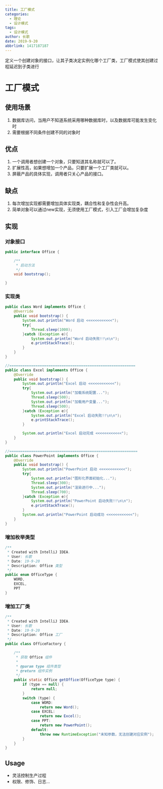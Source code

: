 ```yaml
---
title: 工厂模式
categories:
  - 理论
  - 设计模式
tags:
  - 设计模式
author: 长歌
date: 2019-9-20
abbrlink: 1417187187
---
```




定义一个创建对象的接口，让其子类决定实例化哪个工厂类，工厂模式使其创建过程延迟到子类进行
<!-- More -->

# 工厂模式
## 使用场景
1. 数据库访问，当用户不知道系统采用哪种数据库时，以及数据库可能发生变化时
2. 需要根据不同条件创建不同的对象时


## 优点
1. 一个调用者想创建一个对象，只要知道其名称就可以了。
2. 扩展性高，如果想增加一个产品，只要扩展一个工厂类就可以。
3. 屏蔽产品的具体实现，调用者只关心产品的接口。

## 缺点
1. 每次增加实现都需要增加具体实现类，耦合性和复杂性会升高。
2. 简单对象可以通过new实现，无须使用工厂模式，引入工厂会增加复杂度

## 实现
### 对象接口
```java
public interface Office {

    /**
     * 启动方法
     */
    void bootstrap();

}
```
### 实现类
```java
public class Word implements Office {
    @Override
    public void bootstrap() {
        System.out.println("Word 启动 <<<<<<<<<<<<");
        try{
            Thread.sleep(1000);
        }catch (Exception e){
            System.out.println("Word 启动失败!!\n\n");
            e.printStackTrace();
        }
    }
}

//==========================================================
public class Excel implements Office {
    @Override
    public void bootstrap() {
        System.out.println("Excel 启动 <<<<<<<<<<<<");
        try{
            System.out.println("加载系统配置...");
            Thread.sleep(500);
            System.out.println("加载用户变量...");
            Thread.sleep(500);
        }catch (Exception e){
            System.out.println("Excel 启动失败!!\n\n");
            e.printStackTrace();
        }

        System.out.println("Excel 启动完成 <<<<<<<<<<<<");
    }
}

//===========================================================
public class PowerPoint implements Office {
    @Override
    public void bootstrap() {
        System.out.println("PowerPoint 启动 <<<<<<<<<<<<");
        try{
            System.out.println("图形化界面初始化...");
            Thread.sleep(300);
            System.out.println("渲染进行中...");
            Thread.sleep(700);
        }catch (Exception e){
            System.out.println("PowerPoint 启动失败!!\n\n");
            e.printStackTrace();
        }
        System.out.println("PowerPoint 启动成功 <<<<<<<<<<<<");
    }
}
```

### 增加枚举类型
```java
/**
 * Created with IntelliJ IDEA.
 * User: 长歌
 * Date: 19-9-20
 * Description: Office 类型
 */
public enum OfficeType {
    WORD,
    EXCEL,
    PPT
}
```

### 增加工厂类
```java
/**
 * Created with IntelliJ IDEA.
 * User: 长歌
 * Date: 19-9-20
 * Description: Office 工厂
 */
public class OfficeFactory {

    /**
     * 获取 Office 组件
     *
     * @param type 组件类型
     * @return 组件实例
     */
    public static Office getOffice(OfficeType type) {
        if (type == null) {
            return null;
        }
        switch (type) {
            case WORD:
                return new Word();
            case EXCEL:
                return new Excel();
            case PPT:
                return new PowerPoint();
            default:
                throw new RuntimeException("未知参数，无法创建对应实例");
        }
    }
}
```


## Usage
- 灵活控制生产过程
- 权限、修饰、日志...